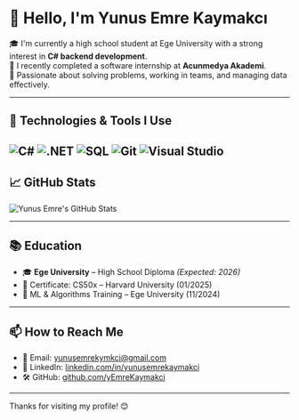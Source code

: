 # 👋 Hello, I'm Yunus Emre Kaymakcı

🎓 I'm currently a high school student at Ege University with a strong interest in **C# backend development**.  
💼 I recently completed a software internship at **Acunmedya Akademi**.  
🧠 Passionate about solving problems, working in teams, and managing data effectively.

---

## 🚀 Technologies & Tools I Use

![C#](https://img.shields.io/badge/-C%23-239120?style=flat-square&logo=c-sharp&logoColor=white)
![.NET](https://img.shields.io/badge/-.NET-512BD4?style=flat-square&logo=dotnet&logoColor=white)
![SQL](https://img.shields.io/badge/-SQL-4479A1?style=flat-square&logo=Microsoft-SQL-Server&logoColor=white)
![Git](https://img.shields.io/badge/-Git-F05032?style=flat-square&logo=git&logoColor=white)
![Visual Studio](https://img.shields.io/badge/-Visual%20Studio-5C2D91?style=flat-square&logo=visual-studio&logoColor=white)
---

## 📈 GitHub Stats

![Yunus Emre's GitHub Stats](https://github-readme-stats.vercel.app/api?username=yEmreKaymakci&show_icons=true&theme=tokyonight)

---

## 📚 Education

- 🎓 **Ege University** – High School Diploma *(Expected: 2026)*  
- 🧩 Certificate: CS50x – Harvard University (01/2025)  
- 🧠 ML & Algorithms Training – Ege University (11/2024)

---

## 📫 How to Reach Me

- 📧 Email: yunusemrekymkci@gmail.com  
- 💼 LinkedIn: [linkedin.com/in/yunusemrekaymakci](www.linkedin.com/in/yunusemrekaymakci)  
- 🛠 GitHub: [github.com/yEmreKaymakci](https://github.com/yEmreKaymakci)

---

Thanks for visiting my profile! 😊
